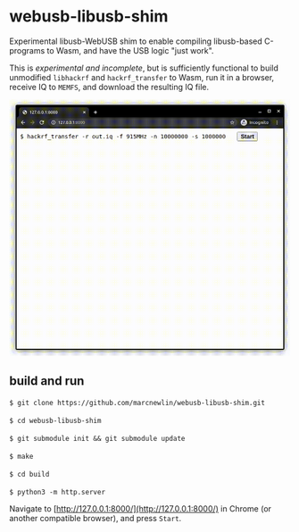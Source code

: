 # webusb-libusb-shim

Experimental libusb-WebUSB shim to enable compiling 
libusb-based C-programs to Wasm, and have the USB 
logic "just work".

This is *experimental and incomplete*, but is sufficiently functional to build unmodified `libhackrf` and `hackrf_transfer` to Wasm, run it in a browser,
receive IQ to `MEMFS`, and download the resulting IQ file.

![](demo.gif)

## build and run

```
$ git clone https://github.com/marcnewlin/webusb-libusb-shim.git

$ cd webusb-libusb-shim

$ git submodule init && git submodule update

$ make

$ cd build

$ python3 -m http.server
```

Navigate to [http://127.0.0.1:8000/](http://127.0.0.1:8000/) in Chrome (or another compatible browser), and press `Start`.

